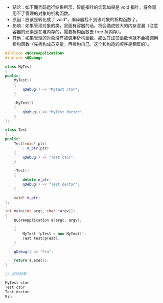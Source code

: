 - 结论：如下面代码运行结果所示，智能指针的实现如果是 void 指针，将会调用不了管理的对象的析构函数。
- 原因：应该是转化成了 void*，编译器找不到该对象的析构函数了。
- 影响：如果管理对象的类，里面有容器的话，将会造成较大的内存泄漏（注意容器的元素是在堆内存的，需要析构函数去 free 掉内存）。
- 其他：如果管理的对象没有被调用析构函数，那么其成员函数也就不会被调用析构函数（先析构成员变量，再析构自己。这个和构造的顺序是相反的）。

```C++
#include <QCoreApplication>
#include <QDebug>

class MyTest
{
public:
    MyTest()
    {
        qDebug() << "MyTest ctor";
    }

    ~MyTest()
    {
        qDebug() << "MyTest dector";
    }
};

class Test
{
public:
    Test(void* ptr)
        : m_ptr(ptr)
    {
        qDebug() << "Test ctor";
    }

    ~Test()
    {
        delete m_ptr;
        qDebug() << "Test dector";
    }

    void* m_ptr;
};

int main(int argc, char *argv[])
{
    QCoreApplication a(argc, argv);

    {
        MyTest *pTest = new MyTest();
        Test test(pTest);
    }

    qDebug() << "Fin";

    return a.exec();
}
```
```C++
// 运行结果：

MyTest ctor
Test ctor
Test dector
Fin
```

